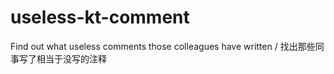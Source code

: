 # useless-kt-comment
Find out what useless comments those colleagues have written / 找出那些同事写了相当于没写的注释
